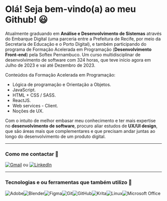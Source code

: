 # Olá! Seja bem-vindo(a) ao meu Github! 😃 

Atualmente graduando em **Análise e Desenvolvimento de Sistemas** através do Embarque Digital (uma parceria entre a Prefeitura de Recife, por meio da Secretaria de Educação e o Porto Digital), e também participando do programa de Formação Acelerada em Programação (**Desenvolvimento Front-end**) pela Softex Pernambuco. Um curso multidisciplinar de desenvolvimento de software com 324 horas, que teve início agora em Julho de 2023 e vai até Dezembro de 2023.

Conteúdos da Formação Acelerada em Programação:
- Lógica de programação e Orientação a Objetos.
- JavaScript.
- HTML + CSS / SASS.
- ReactJS.
- Web services - Client.
- Noções de UX.

Com o intuito de melhor embasar meu conhecimento e ter mais expertise no **desenvolvimento de software**, procuro aliar estudos de **UX/UI design**, que são áreas mais que complementares e que precisam andar juntas ao longo do desenvolvimento de um produto digital.

----
### Como me contactar 📧  
[![Gmail](https://img.shields.io/badge/Gmail-D14836?style=for-the-badge&logo=gmail&logoColor=white&link=mailto:luizreis.3d@gmail.com)](mailto:luizreis.3d@gmail.com)  ou  [![LinkedIn](https://img.shields.io/badge/linkedin-%230077B5.svg?style=for-the-badge&logo=linkedin&logoColor=white&link=https://https://www.linkedin.com/in/luizreis3d/)](https://www.linkedin.com/in/luizreis3d/)

----
### Tecnologias e ou ferramentas que também utilizo 💾
![Adobe](https://img.shields.io/badge/adobe-%23FF0000.svg?style=for-the-badge&logo=adobe&logoColor=white)![Blender](https://img.shields.io/badge/blender-%23F5792A.svg?style=for-the-badge&logo=blender&logoColor=white)![Figma](https://img.shields.io/badge/figma-%23F24E1E.svg?style=for-the-badge&logo=figma&logoColor=white)![Git](https://img.shields.io/badge/git-%23F05033.svg?style=for-the-badge&logo=git&logoColor=white)![GitHub](https://img.shields.io/badge/github-%23121011.svg?style=for-the-badge&logo=github&logoColor=white)![Krita](https://img.shields.io/badge/Krita-203759?style=for-the-badge&logo=krita&logoColor=EEF37B)![Linux](https://img.shields.io/badge/Linux-FCC624?style=for-the-badge&logo=linux&logoColor=black)![Microsoft Office](https://img.shields.io/badge/Microsoft_Office-D83B01?style=for-the-badge&logo=microsoft-office&logoColor=white)
